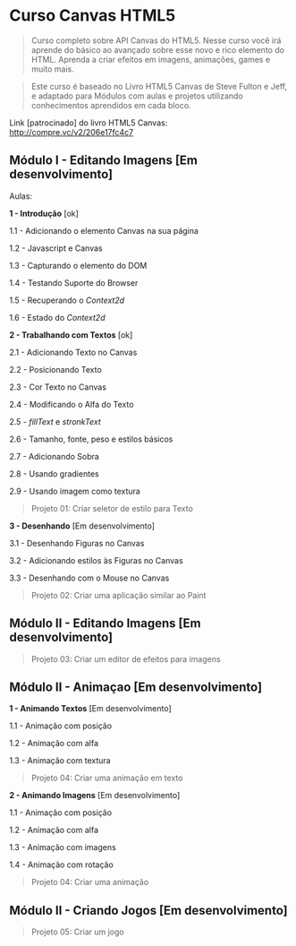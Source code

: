 # Curso Canvas HTML5

> Curso completo sobre API Canvas do HTML5. Nesse curso você irá aprende do básico ao avançado
sobre esse novo e rico elemento do HTML. Aprenda a criar efeitos em imagens, animações, games e muito mais.

> Este curso é baseado no Livro HTML5 Canvas de Steve Fulton e Jeff, e adaptado para Módulos com aulas e 
projetos utilizando conhecimentos aprendidos em cada bloco.

Link [patrocinado] do livro HTML5 Canvas: http://compre.vc/v2/206e17fc4c7

## Módulo I - Editando Imagens [Em desenvolvimento]

Aulas:


**1 - Introdução** [ok]
 
1.1 - Adicionando o elemento Canvas na sua página

1.2 - Javascript e Canvas

1.3 - Capturando o elemento do DOM

1.4 - Testando Suporte do Browser

1.5 - Recuperando o *Context2d*

1.6 - Estado do *Context2d*


**2 - Trabalhando com Textos** [ok]

2.1 - Adicionando Texto no Canvas

2.2 - Posicionando Texto  

2.3 - Cor Texto no Canvas

2.4 - Modificando o Alfa do Texto  

2.5 - *fillText* e *stronkText*

2.6 - Tamanho, fonte, peso e estilos básicos

2.7 - Adicionando Sobra

2.8 - Usando gradientes

2.9 - Usando imagem como textura

>Projeto 01: Criar seletor de estilo para Texto

**3 - Desenhando** [Em desenvolvimento]
 
3.1 - Desenhando Figuras no Canvas

3.2 - Adicionando estilos às Figuras no Canvas

3.3 - Desenhando com o Mouse no Canvas

>Projeto 02: Criar uma aplicação similar ao Paint

## Módulo II - Editando Imagens [Em desenvolvimento]



>Projeto 03: Criar um editor de efeitos para imagens

## Módulo II - Animaçao [Em desenvolvimento]

**1 - Animando Textos** [Em desenvolvimento]

1.1 - Animação com posição

1.2 - Animação com alfa

1.3 - Animação com textura

>Projeto 04: Criar uma animação em texto

**2 - Animando Imagens** [Em desenvolvimento]

1.1 - Animação com posição

1.2 - Animação com alfa

1.3 - Animação com imagens

1.4 - Animação com rotação


>Projeto 04: Criar uma animação
 

## Módulo II - Criando Jogos [Em desenvolvimento]


> Projeto 05: Criar um jogo